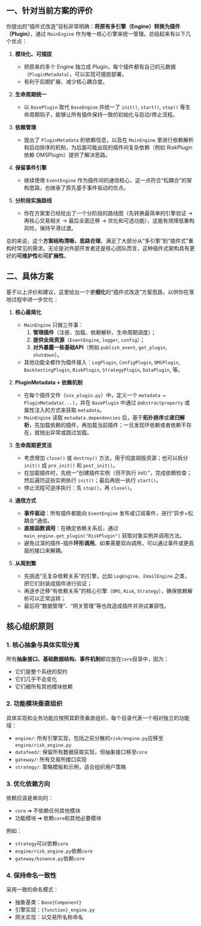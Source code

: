 

## 一、针对当前方案的评价

你提出的“插件式改造”目标非常明确：**将原有多引擎（Engine）转换为插件（Plugin）**，通过 `MainEngine` 作为唯一核心引擎来统一管理。总结起来有以下几个优点：

1. **模块化、可插拔**
   - 把原来的多个 Engine 独立成 Plugin，每个插件都有自己的元数据（`PluginMetadata`），可以实现可插拔部署。
   - 有利于后期扩展、减少核心耦合度。

2. **生命周期统一**
   - 以 `BasePlugin` 取代 `BaseEngine` 并统一了 `init()`, `start()`, `stop()` 等生命周期钩子，能够让所有插件保持一致的初始化与启动/停止流程。

3. **依赖管理**
   - 提出了 `PluginMetadata` 的依赖信息，以及在 `MainEngine` 里进行依赖解析和启动排序的机制，为后面可能出现的插件间复杂依赖（例如 RiskPlugin 依赖 OMSPlugin）提供了解决思路。

4. **保留事件引擎**
   - 继续使用 `EventEngine` 作为插件间的通信核心，这一点符合“松耦合”的架构思路，也继承了原先基于事件驱动的优点。

5. **分阶段实施路线**
   - 你在方案里已经给出了一个分阶段的路线图（先转换最简单的引擎验证 → 再核心交易相关 → 最后全面迁移 → 优化和可选功能），这能有效降低重构风险，保持平滑过渡。

总的来说，这个**方案结构清晰、思路合理**，满足了大部分从“多引擎”到“插件式”重构时常见的需求。无论是对外部开发者还是核心团队而言，这种插件式架构具有更好的**可维护性**和**可扩展性**。

## 二、具体方案

基于以上评价和建议，这里给出一个更**细化**的“插件式改造”方案思路，以供你在落地过程中进一步优化：

1. **核心最简化**
   - `MainEngine` 只做三件事：
     1. **管理插件**（注册、加载、依赖解析、生命周期调度）；
     2. **提供全局资源**（`EventEngine`, `logger`, `config`）；
     3. **对外暴露一些基础API**（例如 `publish_event`, `get_plugin`, `shutdown`）。
   - 其他功能全都作为插件接入：`LogPlugin`, `ConfigPlugin`, `OMSPlugin`, `BacktestingPlugin`, `RiskPlugin`, `StrategyPlugin`, `DataPlugin`, 等。

2. **PluginMetadata + 依赖机制**
   - 在每个插件文件（`xxx_plugin.py`）中，定义一个 `metadata = PluginMetadata(...)`，并在 `BasePlugin` 中通过 `@abstractproperty` 或属性注入的方式来获取 `metadata`。
   - `MainEngine` 读取 `metadata.dependencies` 后，基于**拓扑排序**或**递归解析**，先加载依赖的插件，再加载当前插件；一旦发现环依赖或者依赖不存在，就抛出异常或跳过加载。

3. **生命周期更灵活**
   - 考虑增加 `close()` 或 `destroy()` 方法，用于彻底销毁资源；也可以拆分 `init()` 成 `pre_init()` 和 `post_init()`。
   - 在加载插件时，先统一“创建插件实例（但不执行 init）”，完成依赖检查；然后遍历这些实例执行 `init()`；最后再统一执行 `start()`。
   - 停止流程可逆序执行：先 `stop()`，再 `close()`。

4. **通信方式**
   - **事件驱动**：所有插件都能向 `EventEngine` 发布或订阅事件，进行“异步+松耦合”通信。
   - **直接函数调用**：在确定依赖关系后，通过 `main_engine.get_plugin("RiskPlugin")` 获取对象实例并调用方法。
   - 避免过深的插件-插件**环形调用**。如果需要双向调用，可以通过事件或更高层的接口来解耦。

5. **从简到繁**
   - 先挑选“无复杂依赖关系”的引擎，比如 `LogEngine`、`EmailEngine` 之类，把它们封装成插件进行验证；
   - 再逐步迁移“有依赖关系”的核心引擎（`OMS`, `Risk`, `Strategy`），确保依赖解析可以正常运转；
   - 最后将“数据管理”、“网关管理”等也改造成插件并测试兼容性。



## 核心组织原则

### 1. 核心抽象与具体实现分离

所有**抽象接口、基础数据结构、事件机制**都应放在`core`目录中，因为：
- 它们是整个系统的契约
- 它们几乎不会变化
- 它们被所有其他模块依赖

### 2. 功能模块垂直组织

具体实现和业务功能应按照其职责垂直组织，每个目录代表一个相对独立的功能域：

- `engine/`: 所有引擎实现，包括之前分散的`risk/engine.py`应移至`engine/risk_engine.py`
- `datafeed/`: 保留所有数据获取实现，但抽象接口移至`core`
- `gateway/`: 所有交易所接口实现
- `strategy/`: 策略模板和示例，适合组织用户策略

### 3. 优化依赖方向

依赖应该是单向的：
- `core` ➔ 不依赖任何其他模块
- 功能模块 ➔ 依赖`core`和其他必要模块

例如：
- `strategy`可以依赖`core`
- `engine/risk_engine.py`依赖`core`
- `gateway/binance.py`依赖`core`

### 4. 保持命名一致性

采用一致的命名模式：
- 抽象基类：`Base{Component}`
- 引擎实现：`{function}_engine.py`
- 网关实现：以交易所名称命名
